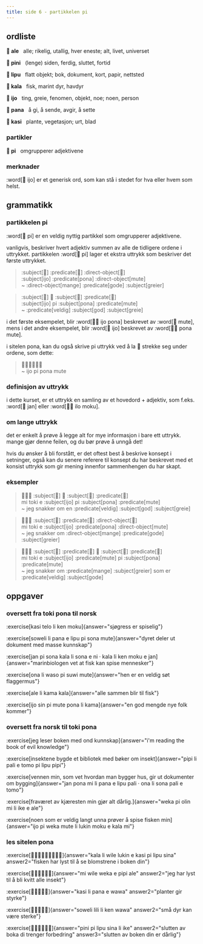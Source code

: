 ```yaml
---
title: side 6 - partikkelen pi 
---
```


## ordliste

**󱤄 ale**&nbsp;&nbsp;&nbsp;alle; rikelig, utallig, hver eneste; alt, livet, universet

**󱥐 pini**&nbsp;&nbsp;&nbsp;(lenge) siden, ferdig, sluttet, fortid

**󱤪 lipu**&nbsp;&nbsp;&nbsp;flatt objekt; bok, dokument, kort, papir, nettsted

**󱤔 kala**&nbsp;&nbsp;&nbsp;fisk, marint dyr, havdyr

**󱤌 ijo**&nbsp;&nbsp;&nbsp;ting, greie, fenomen, objekt, noe; noen, person

**󱥌 pana**&nbsp;&nbsp;&nbsp;å gi, å sende, avgir, å sette

**󱤗 kasi**&nbsp;&nbsp;&nbsp;plante, vegetasjon; urt, blad

### partikler

**󱥍 pi**&nbsp;&nbsp;&nbsp;omgrupperer adjektivene

### merknader

:word[󱤌 ijo] er et generisk ord, som kan stå i stedet for hva eller hvem som helst.


## grammatikk
### partikkelen pi

:word[󱥍 pi] er en veldig nyttig partikkel som omgrupperer adjektivene.

vanligvis, beskriver hvert adjektiv summen av alle de tidligere ordene i uttrykket. partikkelen :word[󱥍 pi] lager et ekstra uttrykk som beskriver det første uttrykket. 

> :subject[󱤌] :predicate[󱥔] :direct-object[󱤼] \
> :subject[ijo] :predicate[pona] :direct-object[mute] \
> ~ :direct-object[mange] :predicate[gode] :subject[greier]

> :subject[󱤌] 󱥍 :subject[󱥔] :predicate[󱤼] \
> :subject[ijo] pi :subject[pona] :predicate[mute] \
> ~ :predicate[veldig] :subject[god] :subject[greie]

i det første eksempelet, blir :word[󱤌󱥔 ijo pona] beskrevet av :word[󱤼 mute], mens i det andre eksempelet, blir :word[󱤌 ijo] beskrevet av :word[󱥔󱤼 pona mute]. 

i sitelen pona, kan du også skrive pi uttrykk ved å la 󱥍 strekke seg under ordene, som dette:

> 󱤌󱥍󱦗󱥔󱤼󱦘 \
> ~ ijo pi pona mute

### definisjon av uttrykk

i dette kurset, er et uttrykk en samling av et hovedord + adjektiv, som f.eks. :word[󱤑 jan] eller :word[󱤎󱤶 ilo moku].

### om lange uttrykk

det er enkelt å prøve å legge alt for mye informasjon i bare ett uttrykk. mange gjør denne feilen, og du bør prøve å unngå det!

hvis du ønsker å bli forstått, er det oftest best å beskrive konsept i setninger, også kan du senere referere til konsept du har beskrevet med et konsist uttrykk som gir mening innenfor sammenhengen du har skapt.


### eksempler
> 󱤴󱥬󱤉 :subject[󱤌] 󱥍 :subject[󱥔] :predicate[󱤼] \
> mi toki e :subject[ijo] pi :subject[pona] :predicate[mute] \
> ~ jeg snakker om en :predicate[veldig] :subject[god] :subject[greie]

> 󱤴󱥬󱤉 :subject[󱤌] :predicate[󱥔] :direct-object[󱤼] \
> mi toki e :subject[ijo] :predicate[pona] :direct-object[mute] \
> ~ jeg snakker om :direct-object[mange] :predicate[gode] :subject[greier]

> 󱤴󱥬󱤉 :subject[󱤌] :predicate[󱤼] 󱥍 :subject[󱥔] :predicate[󱤼] \
> mi toki e :subject[ijo] :predicate[mute] pi :subject[pona] :predicate[mute] \
> ~ jeg snakker om :predicate[mange] :subject[greier] som er :predicate[veldig] :subject[gode]

## oppgaver
### oversett fra toki pona til norsk
:exercise[kasi telo li ken moku]{answer="sjøgress er spiselig"}

:exercise[soweli li pana e lipu pi sona mute]{answer="dyret deler ut dokument med masse kunnskap"}

:exercise[jan pi sona kala li sona e ni · kala li ken moku e jan]{answer="marinbiologen vet at fisk kan spise mennesker"}

:exercise[ona li waso pi suwi mute]{answer="hen er en veldig søt flaggermus"}

:exercise[ale li kama kala]{answer="alle sammen blir til fisk"}

:exercise[ijo sin pi mute pona li kama]{answer="en god mengde nye folk kommer"}

### oversett fra norsk til toki pona
:exercise[jeg leser boken med ond kunnskap]{answer="i'm reading the book of evil knowledge"}

:exercise[insektene bygde et bibliotek med bøker om insekt]{answer="pipi li pali e tomo pi lipu pipi"}

:exercise[vennen min, som vet hvordan man bygger hus, gir ut dokumenter om bygging]{answer="jan pona mi li pana e lipu pali · ona li sona pali e tomo"}

:exercise[fraværet av kjæresten min gjør alt dårlig.]{answer="weka pi olin mi li ike e ale"}

:exercise[noen som er veldig langt unna prøver å spise fisken min]{answer="ijo pi weka mute li lukin moku e kala mi"}

### les sitelen pona
:exercise[󱤔󱤧󱥷󱤮󱤉󱤗󱥍󱤪󱥞]{answer="kala li wile lukin e kasi pi lipu sina" answer2="fisken har lyst til å se blomstrene i boken din"}

:exercise[󱤴󱥷󱥶󱤉󱥑󱤄]{answer="mi wile weka e pipi ale" answer2="jeg har lyst til å bli kvitt alle insekt"}

:exercise[󱤗󱤧󱥌󱤉󱥵]{answer="kasi li pana e wawa" answer2="planter gir styrke"}

:exercise[󱥢󱤨󱤧󱤘󱥵]{answer="soweli lili li ken wawa" answer2="små dyr kan være sterke"}

:exercise[󱥐󱥍󱤪󱥞󱤧󱤍]{answer="pini pi lipu sina li ike" answer2="slutten av boka di trenger forbedring" answer3="slutten av boken din er dårlig"}